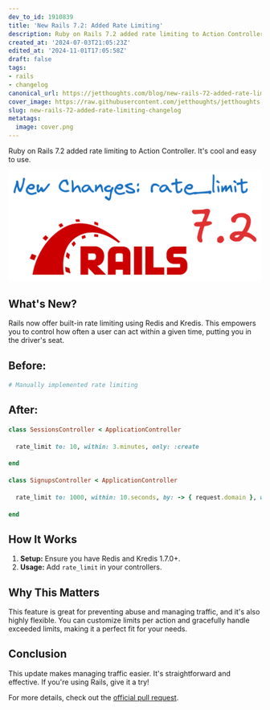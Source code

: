 ```yaml
---
dev_to_id: 1910839
title: 'New Rails 7.2: Added Rate Limiting'
description: Ruby on Rails 7.2 added rate limiting to Action Controller. It's cool and easy to use.            ...
created_at: '2024-07-03T21:05:23Z'
edited_at: '2024-11-01T17:05:58Z'
draft: false
tags:
- rails
- changelog
canonical_url: https://jetthoughts.com/blog/new-rails-72-added-rate-limiting-changelog/
cover_image: https://raw.githubusercontent.com/jetthoughts/jetthoughts.github.io/master/content/blog/new-rails-72-added-rate-limiting-changelog/cover.png
slug: new-rails-72-added-rate-limiting-changelog
metatags:
  image: cover.png
---
```

Ruby on Rails 7.2 added rate limiting to Action Controller. It's cool and easy to use.

![rate_limit in Rails 7.2](file_0.png)


What's New?
-----------

Rails now offer built-in rate limiting using Redis and Kredis. This empowers you to control how often a user can act within a given time, putting you in the driver's seat.


Before:
-------

```ruby
# Manually implemented rate limiting
```

After:
------

```ruby
class SessionsController < ApplicationController

  rate_limit to: 10, within: 3.minutes, only: :create

end

class SignupsController < ApplicationController

  rate_limit to: 1000, within: 10.seconds, by: -> { request.domain }, with: -> { redirect_to busy_controller_url, alert: "Too many signups!" }, only: :new

end
```

How It Works
------------

1.  **Setup:** Ensure you have Redis and Kredis 1.7.0+.
2.  **Usage:** Add `rate_limit` in your controllers.

Why This Matters
----------------

This feature is great for preventing abuse and managing traffic, and it's also highly flexible. You can customize limits per action and gracefully handle exceeded limits, making it a perfect fit for your needs.

Conclusion
----------

This update makes managing traffic easier. It's straightforward and effective. If you're using Rails, give it a try!

For more details, check out the [official pull request](https://github.com/rails/rails/pull/50490).